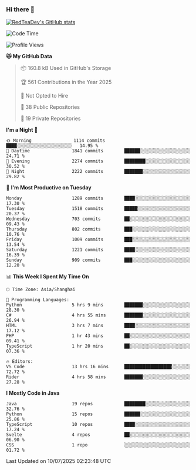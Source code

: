 ### Hi there 👋

<!--
**RedTeaDev/RedTeaDev** is a ✨ _special_ ✨ repository because its `README.md` (this file) appears on your GitHub profile.

Here are some ideas to get you started:

- 🔭 I’m currently working on ...
- 🌱 I’m currently learning ...
- 👯 I’m looking to collaborate on ...
- 🤔 I’m looking for help with ...
- 💬 Ask me about ...
- 📫 How to reach me: ...
- 😄 Pronouns: ...
- ⚡ Fun fact: ...
-->

<!--
[![wakatime](https://wakatime.com/badge/user/6b101ed0-04c0-4490-9283-eb61f2efff96.svg)](https://wakatime.com/@6b101ed0-04c0-4490-9283-eb61f2efff96)
!-->

[![RedTeaDev's GitHub stats](https://github-readme-stats.vercel.app/api?username=RedTeaDev\&include_all_commits=true)](https://github.com/anuraghazra/github-readme-stats)
<!--
[![willianrod's wakatime stats](https://github-readme-stats.vercel.app/api/wakatime?username=RedTeaDev)](https://github.com/anuraghazra/github-readme-stats)
!-->
<!--START_SECTION:waka-->
![Code Time](http://img.shields.io/badge/Code%20Time-3%2C366%20hrs%2027%20mins-blue)

![Profile Views](http://img.shields.io/badge/Profile%20Views-0-blue)

**🐱 My GitHub Data** 

> 📦 160.8 kB Used in GitHub's Storage 
 > 
> 🏆 561 Contributions in the Year 2025
 > 
> 🚫 Not Opted to Hire
 > 
> 📜 38 Public Repositories 
 > 
> 🔑 19 Private Repositories 
 > 
**I'm a Night 🦉** 

```text
🌞 Morning                1114 commits        ████░░░░░░░░░░░░░░░░░░░░░   14.95 % 
🌆 Daytime                1841 commits        ██████░░░░░░░░░░░░░░░░░░░   24.71 % 
🌃 Evening                2274 commits        ████████░░░░░░░░░░░░░░░░░   30.52 % 
🌙 Night                  2222 commits        ███████░░░░░░░░░░░░░░░░░░   29.82 % 
```
📅 **I'm Most Productive on Tuesday** 

```text
Monday                   1289 commits        ████░░░░░░░░░░░░░░░░░░░░░   17.30 % 
Tuesday                  1518 commits        █████░░░░░░░░░░░░░░░░░░░░   20.37 % 
Wednesday                703 commits         ██░░░░░░░░░░░░░░░░░░░░░░░   09.43 % 
Thursday                 802 commits         ███░░░░░░░░░░░░░░░░░░░░░░   10.76 % 
Friday                   1009 commits        ███░░░░░░░░░░░░░░░░░░░░░░   13.54 % 
Saturday                 1221 commits        ████░░░░░░░░░░░░░░░░░░░░░   16.39 % 
Sunday                   909 commits         ███░░░░░░░░░░░░░░░░░░░░░░   12.20 % 
```


📊 **This Week I Spent My Time On** 

```text
🕑︎ Time Zone: Asia/Shanghai

💬 Programming Languages: 
Python                   5 hrs 9 mins        ███████░░░░░░░░░░░░░░░░░░   28.30 % 
C#                       4 hrs 55 mins       ███████░░░░░░░░░░░░░░░░░░   26.94 % 
HTML                     3 hrs 7 mins        ████░░░░░░░░░░░░░░░░░░░░░   17.12 % 
PHP                      1 hr 43 mins        ██░░░░░░░░░░░░░░░░░░░░░░░   09.41 % 
TypeScript               1 hr 20 mins        ██░░░░░░░░░░░░░░░░░░░░░░░   07.36 % 

🔥 Editors: 
VS Code                  13 hrs 16 mins      ██████████████████░░░░░░░   72.72 % 
Rider                    4 hrs 58 mins       ███████░░░░░░░░░░░░░░░░░░   27.28 % 
```

**I Mostly Code in Java** 

```text
Java                     19 repos            ████████░░░░░░░░░░░░░░░░░   32.76 % 
Python                   15 repos            ██████░░░░░░░░░░░░░░░░░░░   25.86 % 
TypeScript               10 repos            ████░░░░░░░░░░░░░░░░░░░░░   17.24 % 
Svelte                   4 repos             ██░░░░░░░░░░░░░░░░░░░░░░░   06.90 % 
CSS                      1 repo              ░░░░░░░░░░░░░░░░░░░░░░░░░   01.72 % 
```




 Last Updated on 10/07/2025 02:23:48 UTC
<!--END_SECTION:waka-->


